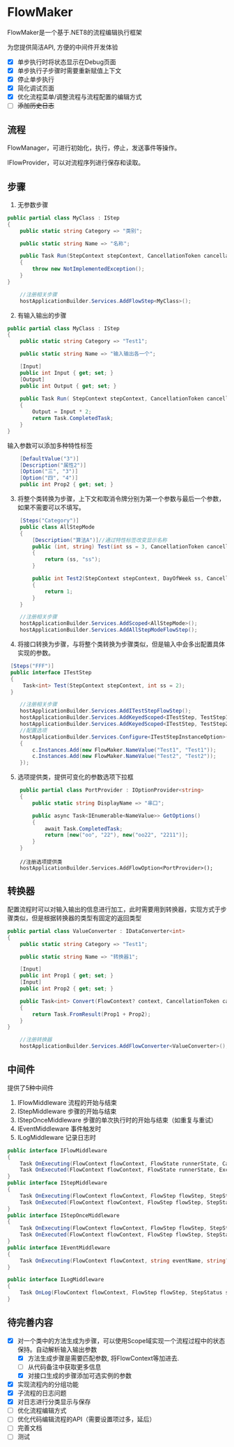 # FlowMaker

FlowMaker是一个基于.NET8的流程编辑执行框架

为您提供简洁API, 方便的中间件开发体验

- [x] 单步执行时将状态显示在Debug页面
- [x] 单步执行子步骤时需要重新赋值上下文
- [x] 停止单步执行
- [x] 简化调试页面
- [x] 优化流程菜单/调整流程与流程配置的编辑方式
- [ ] ~~添加历史日志~~

## 流程

FlowManager，可进行初始化，执行，停止，发送事件等操作。

IFlowProvider，可以对流程序列进行保存和读取。

## 步骤

1. 无参数步骤

```c#
public partial class MyClass : IStep
{
    public static string Category => "类别";

    public static string Name => "名称";

    public Task Run(StepContext stepContext, CancellationToken cancellationToken)
    {
        throw new NotImplementedException();
    }
}
```

```c#
	//注册相关步骤
	hostApplicationBuilder.Services.AddFlowStep<MyClass>();
```



2. 有输入输出的步骤

```c#
public partial class MyClass : IStep
{
    public static string Category => "Test1";

    public static string Name => "输入输出各一个";

    [Input]
    public int Input { get; set; }
    [Output]
    public int Output { get; set; }
    
    public Task Run( StepContext stepContext, CancellationToken cancellationToken)
    {
        Output = Input * 2;
        return Task.CompletedTask;
    }
}
```

输入参数可以添加多种特性标签

```c#
    [DefaultValue("3")]
    [Description("属性2")]
    [Option("三", "3")]
    [Option("四", "4")]
    public int Prop2 { get; set; }
```

3. 将整个类转换为步骤，上下文和取消令牌分别为第一个参数与最后一个参数，如果不需要可以不填写。

```c#
    [Steps("Category")]
    public class AllStepMode
    {
        [Description("算法A")]//通过特性标签改变显示名称
        public (int, string) Test(int ss = 3, CancellationToken cancellationToken = default)
        {
            return (ss, "ss");
        }

        public int Test2(StepContext stepContext, DayOfWeek ss, CancellationToken cancellationToken)
        {
            return 1;
        }
    }
```

```c#
	//注册相关步骤
	hostApplicationBuilder.Services.AddScoped<AllStepMode>();
	hostApplicationBuilder.Services.AddAllStepModeFlowStep();
```



4. 将接口转换为步骤，与将整个类转换为步骤类似，但是输入中会多出配置具体实现的参数。

```c#
 [Steps("FFF")]
 public interface ITestStep
 {
     Task<int> Test(StepContext stepContext, int ss = 2);
 }
```

```c#
    //注册相关步骤
	hostApplicationBuilder.Services.AddITestStepFlowStep();
    hostApplicationBuilder.Services.AddKeyedScoped<ITestStep, TestStep1>("Test1");
    hostApplicationBuilder.Services.AddKeyedScoped<ITestStep, TestStep2>("Test2");
	//配置选项
    hostApplicationBuilder.Services.Configure<ITestStepInstanceOption>(c =>
    {
        c.Instances.Add(new FlowMaker.NameValue("Test1", "Test1"));
        c.Instances.Add(new FlowMaker.NameValue("Test2", "Test2"));
    });
```



5. 选项提供类，提供可变化的参数选项下拉框

```c#
    public partial class PortProvider : IOptionProvider<string>
    {
        public static string DisplayName => "串口";

        public async Task<IEnumerable<NameValue>> GetOptions()
        {
            await Task.CompletedTask;
            return [new("oo", "22"), new("oo22", "2211")];
        }
    }
```

```
	//注册选项提供类
	hostApplicationBuilder.Services.AddFlowOption<PortProvider>();
```

## 转换器

配置流程时可以对输入输出的信息进行加工，此时需要用到转换器，实现方式于步骤类似，但是根据转换器的类型有固定的返回类型

```c#
public partial class ValueConverter : IDataConverter<int>
{
    public static string Category => "Test1";

    public static string Name => "转换器1";

    [Input]
    public int Prop1 { get; set; }
    [Input]
    public int Prop2 { get; set; }

    public Task<int> Convert(FlowContext? context, CancellationToken cancellationToken)
    {
        return Task.FromResult(Prop1 + Prop2);
    }
}
```

```c#
	//注册转换器
	hostApplicationBuilder.Services.AddFlowConverter<ValueConverter>();
```



## 中间件

提供了5种中间件

1. IFlowMiddleware 流程的开始与结束
2. IStepMiddleware 步骤的开始与结束
3. IStepOnceMiddleware 步骤的单次执行时的开始与结束（如重复与重试）
4. IEventMiddleware 事件触发时
5. ILogMiddleware 记录日志时

```c#
public interface IFlowMiddleware
{
    Task OnExecuting(FlowContext flowContext, FlowState runnerState, CancellationToken cancellationToken);
    Task OnExecuted(FlowContext flowContext, FlowState runnerState, Exception? exception, CancellationToken cancellationToken);
}
public interface IStepMiddleware
{
    Task OnExecuting(FlowContext flowContext, FlowStep flowStep, StepStatus step, CancellationToken cancellationToken);
    Task OnExecuted(FlowContext flowContext, FlowStep flowStep, StepStatus step, Exception? exception, CancellationToken cancellationToken);
}
public interface IStepOnceMiddleware
{
    Task OnExecuting(FlowContext flowContext, FlowStep flowStep, StepStatus step, StepOnceStatus stepOnceStatus, CancellationToken cancellationToken);
    Task OnExecuted(FlowContext flowContext, FlowStep flowStep, StepStatus step, StepOnceStatus stepOnceStatus, Exception? exception, CancellationToken cancellationToken);
}
public interface IEventMiddleware
{
    Task OnExecuting(FlowContext flowContext, string eventName, string? eventData, CancellationToken cancellationToken);
}

public interface ILogMiddleware
{
    Task OnLog(FlowContext flowContext, FlowStep flowStep, StepStatus step, StepOnceStatus stepOnceStatus, LogInfo logInfo, CancellationToken cancellationToken);
}
```

## 待完善内容

- [x] 对一个类中的方法生成为步骤，可以使用Scope域实现一个流程过程中的状态保持。自动解析输入输出参数
  - [x] 方法生成步骤是需要匹配参数, 将FlowContext等加进去. 
  - [ ] 从代码备注中获取更多信息
  - [x] 对接口生成的步骤添加可选实例的参数
- [x] 实现流程内的分组功能
- [x] 子流程的日志问题
- [x] 对日志进行分类显示与保存
- [ ] 优化流程编辑方式
- [ ] 优化代码编辑流程的API（需要设置项过多，延后）
- [ ] 完善文档
- [ ] 测试
